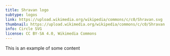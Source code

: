 ```yaml
---
title: Shravan logo
subtype: logos
link: https://upload.wikimedia.org/wikipedia/commons/c/c0/Shravan.svg
thumbnail: https://upload.wikimedia.org/wikipedia/commons/c/c0/Shravan.svg
info: Circle SVG
license: CC BY-SA 4.0, Wikimedia Commons
---
```


This is an example of some content